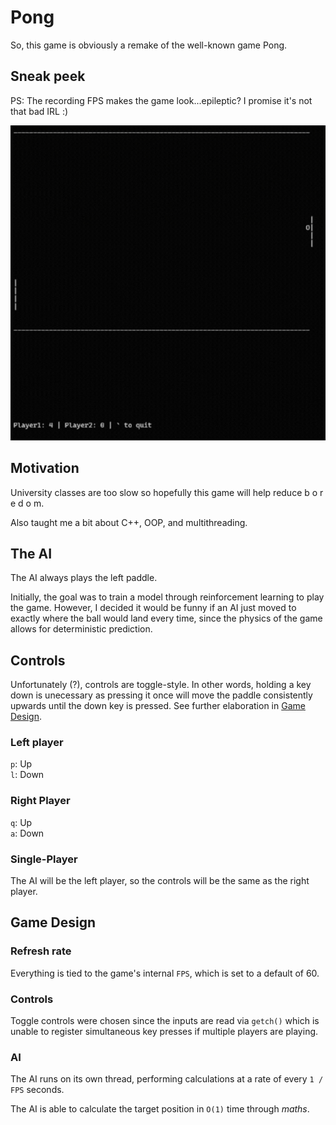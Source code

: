 # Pong

So, this game is obviously a remake of the well-known game Pong.


## Sneak peek

PS: The recording FPS makes the game look...epileptic? I promise it's not that bad IRL :)

![pong-gif](test.gif)


## Motivation

University classes are too slow so hopefully this game will help reduce b o r e d o m.

Also taught me a bit about C++, OOP, and multithreading.


## The AI

The AI always plays the left paddle.

Initially, the goal was to train a model through reinforcement learning to play the game. However, I decided it would be funny if an AI just moved to exactly where the ball would land every time, since the physics of the game allows for deterministic prediction.


## Controls

Unfortunately (?), controls are toggle-style. In other words, holding a key down is unecessary as pressing it once will move the paddle consistently upwards until the down key is pressed. See further elaboration in [Game Design](#game-design).

### Left player

`p`: Up <br>
`l`: Down <br>

### Right Player

`q`: Up <br>
`a`: Down <br>

### Single-Player

The AI will be the left player, so the controls will be the same as the right player.


## Game Design

### Refresh rate

Everything is tied to the game's internal `FPS`, which is set to a default of 60.


### Controls

Toggle controls were chosen since the inputs are read via `getch()` which is unable to register simultaneous key presses if multiple players are playing.


### AI

The AI runs on its own thread, performing calculations at a rate of every `1 / FPS` seconds.

The AI is able to calculate the target position in `O(1)` time through *maths*.